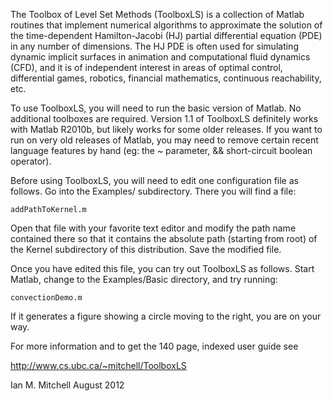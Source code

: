 The Toolbox of Level Set Methods (ToolboxLS) is a collection of Matlab
routines that implement numerical algorithms to approximate the
solution of the time-dependent Hamilton-Jacobi (HJ) partial
differential equation (PDE) in any number of dimensions.  The HJ PDE
is often used for simulating dynamic implicit surfaces in animation
and computational fluid dynamics (CFD), and it is of independent
interest in areas of optimal control, differential games, robotics,
financial mathematics, continuous reachability, etc.

To use ToolboxLS, you will need to run the basic version of Matlab.
No additional toolboxes are required.  Version 1.1 of ToolboxLS
definitely works with Matlab R2010b, but likely works for some older
releases.  If you want to run on very old releases of Matlab, you may
need to remove certain recent language features by hand (eg: the ~
parameter, && short-circuit boolean operator).

Before using ToolboxLS, you will need to edit one configuration file
as follows.  Go into the Examples/ subdirectory.  There you will find
a file:

    addPathToKernel.m  

Open that file with your favorite text editor and modify the path name
contained there so that it contains the absolute path (starting from
root) of the Kernel subdirectory of this distribution.  Save the
modified file.

Once you have edited this file, you can try out ToolboxLS as follows.
Start Matlab, change to the Examples/Basic directory, and try running:

	convectionDemo.m

If it generates a figure showing a circle moving to the right, you are
on your way.

For more information and to get the 140 page, indexed user guide see

  http://www.cs.ubc.ca/~mitchell/ToolboxLS

Ian M. Mitchell
August 2012
